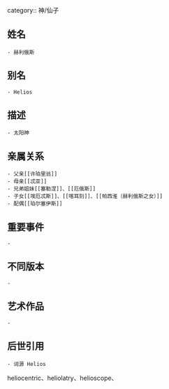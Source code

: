 category:: 神/仙子
## 姓名
	- 赫利俄斯
## 别名
	- Helios
## 描述
	- 太阳神
## 亲属关系
	- 父亲[[许珀里翁]]
	- 母亲[[忒亚]]
	- 兄弟姐妹[[塞勒涅]]、[[厄俄斯]]
	- 子女[[埃厄忒斯]]、[[喀耳刻]]、[[帕西淮（赫利俄斯之女）]]
	- 配偶[[珀尔塞伊斯]]
## 重要事件
	-
## 不同版本
	-
## 艺术作品
	-
## 后世引用
	- 词源 Helios
heliocentric、heliolatry、helioscope、
